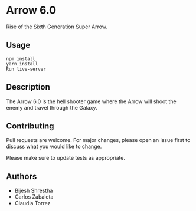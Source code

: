 # Arrow 6.0

Rise of the Sixth Generation Super Arrow.

## Usage

```
npm install
yarn install
Run live-server
```

## Description

The Arrow 6.0 is the hell shooter game where the Arrow will shoot the enemy and travel through the Galaxy.

## Contributing

Pull requests are welcome. For major changes, please open an issue first to discuss what you would like to change.

Please make sure to update tests as appropriate.

## Authors

- Bijesh Shrestha
- Carlos Zabaleta
- Claudia Torrez
